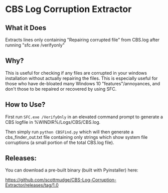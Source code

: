 # CBS Log Corruption Extractor

## What it Does

Extracts lines only containing "Repairing corrupted file" from CBS.log after running "sfc.exe /verifyonly"

## Why?

This is useful for checking if any files are corrupted in your windows installation without actually repairing the files. This is especially useful for those who have de-bloated many Windows 10 "features"/annoyances, and don't those to be repaired or recovered by using SFC.

## How to Use?

First run `SFC.exe /VerifyOnly` in an elevated command prompt to generate a CBS logfile in %WINDIR%/Logs/CBS/CBS.log.

Then simply run `python CBSFind.py` which will then generate a cbs_finder_out.txt file containing only strings which show system file corruptions (a small portion of the total CBS.log file).

## Releases:

You can download a pre-built binary (built with Pyinstaller) here:

https://github.com/scottmudge/CBS-Log-Corruption-Extractor/releases/tag/1.0

